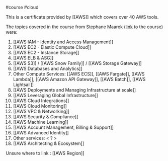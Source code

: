 #course #cloud

This is a certificate provided by [[AWS]] which covers over 40 AWS tools.

The topics covered in the course from Stephane Maarek ([link](https://www.udemy.com/course/aws-certified-cloud-practitioner-new/) to the course) were:

1. [[AWS IAM - Identity and Access Management]]
2. [[AWS EC2 - Elastic Compute Cloud]]
3. [[AWS EC2 - Instance Storage]]
4. [[AWS ELB & ASG]]
5. [[AWS S3]] / [[AWS Snow Family]] / [[AWS Storage Gateway]]
6. [[AWS Databases and Analytics]]
7. Other Compute Services: [[AWS ECS]], [[AWS Fargate]], [[AWS Lambda]], [[AWS Amazon API Gateway]], [[AWS Batch]], [[AWS Lightsail]]
8. [[AWS Deployments and Managing Infrastructure at scale]]
9. [[AWS Leveraging Global Infrastructure]]
10. [[AWS Cloud Integrations]]
11. [[AWS Cloud Monitoring]]
12. [[AWS VPC & Networking]]
13. [[AWS Security & Compliance]]
14. [[AWS Machine Learning]]
15. [[AWS Account Management, Billing & Support]]
16. [[AWS Advanced Identity]]
17. Other services: < ? >
18. [[AWS Architecting & Ecosystem]]


Unsure where to link : [[AWS Region]]